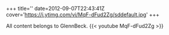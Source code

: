 +++
title=''
date=2012-09-07T22:43:41Z
cover='https://i.ytimg.com/vi/MqF-dFud2Zg/sddefault.jpg'
+++

All content belongs to GlennBeck.
{{< youtube MqF-dFud2Zg >}}

